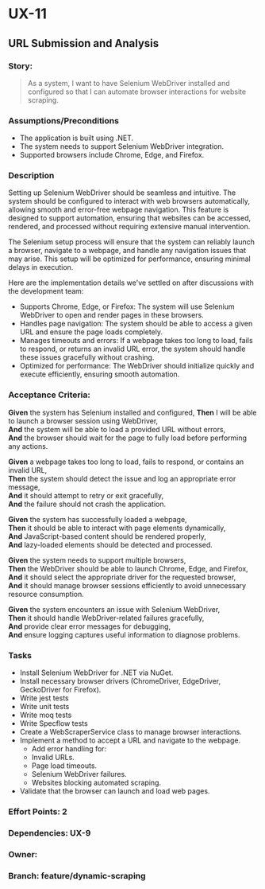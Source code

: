 # UX-11

## URL Submission and Analysis
### Story: 
> As a system, I want to have Selenium WebDriver installed and configured so that I can automate browser interactions for website scraping.

### Assumptions/Preconditions
- The application is built using .NET.  
- The system needs to support Selenium WebDriver integration.
- Supported browsers include Chrome, Edge, and Firefox.

### Description
Setting up Selenium WebDriver should be seamless and intuitive. The system should be configured to interact with web browsers automatically, allowing smooth and error-free webpage navigation. This feature is designed to support automation, ensuring that websites can be accessed, rendered, and processed without requiring extensive manual intervention.

The Selenium setup process will ensure that the system can reliably launch a browser, navigate to a webpage, and handle any navigation issues that may arise. This setup will be optimized for performance, ensuring minimal delays in execution.

Here are the implementation details we've settled on after discussions with the development team:
- Supports Chrome, Edge, or Firefox: The system will use Selenium WebDriver to open and render pages in these browsers.
- Handles page navigation: The system should be able to access a given URL and ensure the page loads completely.
- Manages timeouts and errors: If a webpage takes too long to load, fails to respond, or returns an invalid URL error, the system should handle these issues gracefully without crashing.
- Optimized for performance: The WebDriver should initialize quickly and execute efficiently, ensuring smooth automation.

### Acceptance Criteria:
**Given** the system has Selenium installed and configured,
**Then** I will be able to launch a browser session using WebDriver,   
**And** the system will be able to load a provided URL without errors,   
**And** the browser should wait for the page to fully load before performing any actions.   

**Given** a webpage takes too long to load, fails to respond, or contains an invalid URL,   
**Then** the system should detect the issue and log an appropriate error message,   
**And** it should attempt to retry or exit gracefully,    
**And** the failure should not crash the application.

**Given** the system has successfully loaded a webpage,   
**Then** it should be able to interact with page elements dynamically,   
**And** JavaScript-based content should be rendered properly,  
**And** lazy-loaded elements should be detected and processed.   

**Given** the system needs to support multiple browsers,   
**Then** the WebDriver should be able to launch Chrome, Edge, and Firefox,   
**And** it should select the appropriate driver for the requested browser,   
**And** it should manage browser sessions efficiently to avoid unnecessary resource consumption.   

**Given** the system encounters an issue with Selenium WebDriver,  
**Then** it should handle WebDriver-related failures gracefully,  
**And** provide clear error messages for debugging,   
**And** ensure logging captures useful information to diagnose problems.    

### Tasks

- Install Selenium WebDriver for .NET via NuGet.
- Install necessary browser drivers (ChromeDriver, EdgeDriver, GeckoDriver for Firefox).
- Write jest tests
- Write unit tests
- Write moq tests
- Write Specflow tests
- Create a WebScraperService class to manage browser interactions.
- Implement a method to accept a URL and navigate to the webpage.
    - Add error handling for:
    - Invalid URLs.
    - Page load timeouts.
    - Selenium WebDriver failures.
    - Websites blocking automated scraping.
- Validate that the browser can launch and load web pages.

### Effort Points: 2
### Dependencies: UX-9
### Owner: 
### Branch: feature/dynamic-scraping